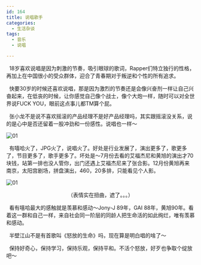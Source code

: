 ```yaml
---
id: 164
title: 说唱歌手
categories:
  - 生活杂谈
tags:
  - 音乐
  - 说唱

---
```

&nbsp; 18岁喜欢说唱是因为刺激的节奏，吸引眼球的歌词，Rapper们特立独行的性格，再加上在中国很小的受众群体，迎合了青春期对于叛逆和个性的所有追求。

&nbsp; 快要30岁的时候还喜欢说唱，那是因为激烈的节奏还是会像兴奋剂一样让自己兴奋起来，在低丧的时候，让你感觉自己像个战士，像个大炮一样，随时可以对全世界说FUCK YOU，眼前这点事儿都TM算个屁。

&nbsp; 张小龙不是说不喜欢摇滚的产品经理不是好产品经理吗，其实跟摇滚没关系，说的是心中是否还留着一股冲劲和一份感性。说唱也一样～

![01](/wp-content/uploads/2017/12/oula.png)

<!--more-->

&nbsp; 有嘻哈火了，JPG火了，说唱火了。好处是行业发展了，演出更多了，歌更多了，节目更多了，歌手更多了。坏处是～7月份去看的艾福杰尼和黄旭的演出才70块钱，站第一排也没人管你，出门还遇上艾福杰尼来了张合影。12月份黄旭再来南京，太阳宫剧场，拼盘演出，460，20多排，只能看见个人影。

![01](/wp-content/uploads/2017/12/afterjourney.png)

<p style="text-align: center;">
  （表情实在扭曲，遮了。。。）
</p>

<p style="text-align: left;">
  &nbsp; 看有嘻哈最大的感触就是羡慕和感动～Jony-J 89年，GAI 88年，黄旭90年。看着这一群和自己一样，来自社会同一阶层的同龄人把生命活的如此绚烂，唯有羡慕和感动。
</p>

<p style="text-align: left;">
  &nbsp; 半壁江山不是有首歌叫《怒放的生命》吗，现在算是明白唱的啥了～
</p>

<p style="text-align: left;">
  &nbsp; 保持好奇心，保持学习，保持乐观，保持平和。不活个怒放，好歹也争取个绽放吧～
</p>